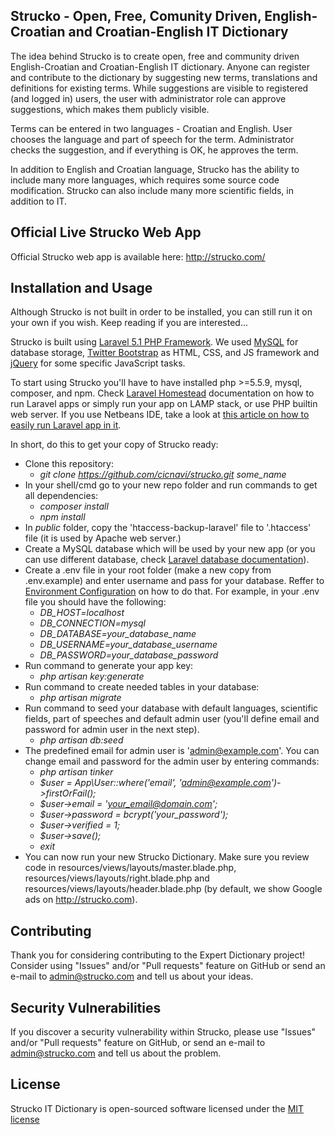 ## Strucko - Open, Free, Comunity Driven, English-Croatian and Croatian-English IT Dictionary

The idea behind Strucko is to create open, free and 
community driven English-Croatian and Croatian-English IT dictionary. 
Anyone can register and contribute to the dictionary by suggesting new terms, 
translations and definitions for existing terms. 
While suggestions are visible to registered (and logged in) users, the 
user with administrator role can approve suggestions, which makes them publicly 
visible.

Terms can be entered in two languages - Croatian and English.
User chooses the language and part of speech for the term.
Administrator checks the suggestion, and if everything is OK, he approves the term.

In addition to English and Croatian language, Strucko has the ability to include
many more languages, which requires some source code modification. Strucko
can also include many more scientific fields, in addition to IT.

## Official Live Strucko Web App

Official Strucko web app is available here:  <http://strucko.com/>

## Installation and Usage
Although Strucko is not built in order to be installed, you can still 
run it on your own if you wish. Keep reading if you are interested...

Strucko is built using [Laravel 5.1 PHP Framework](http://laravel.com/docs/5.1/).
We used [MySQL](https://www.mysql.com/) for database storage, [Twitter Bootstrap](http://getbootstrap.com/)
as HTML, CSS, and JS framework and [jQuery](https://jquery.com/) for some specific JavaScript tasks.

To start using Strucko you'll have to have installed php >=5.5.9, mysql, composer, and npm.
Check [Laravel Homestead](http://laravel.com/docs/5.1/homestead) documentation on how to run Laravel apps or 
simply run your app on LAMP stack, or use PHP builtin web server.
If you use Netbeans IDE, take a look at [this article on how to easily run Laravel app in it](http://www.markoivancic.from.hr/2015/03/running-laravel-5-in-netbeans-8-locally-using-php-built-in-server.html).

In short, do this to get your copy of Strucko ready:
* Clone this repository: 
  * *git clone https://github.com/cicnavi/strucko.git some_name*
* In your shell/cmd go to your new repo folder and run commands to get all dependencies:
  * *composer install*
  * *npm install*
* In *public* folder, copy the 'htaccess-backup-laravel' file to '.htaccess' file (it is used by Apache web server.)
* Create a MySQL database which will be used by your new app (or you can use different database, 
check [Laravel database documentation](http://laravel.com/docs/5.1/database)).
* Create a .env file in your root folder (make a new copy from .env.example) and enter username and pass for your database. Reffer to 
[Environment Configuration](http://laravel.com/docs/5.1/installation#environment-configuration)
on how to do that. For example, in your .env file you should have the following:
  * *DB_HOST=localhost*
  * *DB_CONNECTION=mysql*
  * *DB_DATABASE=your_database_name*
  * *DB_USERNAME=your_database_username*
  * *DB_PASSWORD=your_database_password*
* Run command to generate your app key:
  * *php artisan key:generate*
* Run command to create needed tables in your database:
  * *php artisan migrate*
* Run command to seed your database with default languages,
scientific fields, part of speeches and default admin user 
(you'll define email and password for admin user in the next step).
  * *php artisan db:seed*
* The predefined email for admin user is 'admin@example.com'. You can change email and password for the admin user
by entering commands:
  * *php artisan tinker*
  * *$user = App\User::where('email', 'admin@example.com')->firstOrFail();*
  * *$user->email = 'your_email@domain.com';*
  * *$user->password = bcrypt('your_password');*
  * *$user->verified = 1;*
  * *$user->save();*
  * *exit*
* You can now run your new Strucko Dictionary. Make sure you review code in resources/views/layouts/master.blade.php, 
resources/views/layouts/right.blade.php and resources/views/layouts/header.blade.php (by default, we show Google ads on http://strucko.com).

## Contributing

Thank you for considering contributing to the Expert Dictionary project!
Consider using "Issues" and/or "Pull requests" feature on GitHub or 
send an e-mail to admin@strucko.com and tell us about your ideas.

## Security Vulnerabilities

If you discover a security vulnerability within Strucko, please use "Issues" and/or "Pull requests" 
feature on GitHub, or send an e-mail to admin@strucko.com and tell us about the problem.

## License

Strucko IT Dictionary is open-sourced software licensed under the [MIT license](http://opensource.org/licenses/MIT)